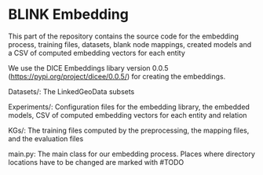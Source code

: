 # BLINK Embedding

This part of the repository contains the source code for the embedding process, training files, datasets, blank node mappings, created models and a CSV of computed embedding vectors for each entity

We use the DICE Embeddings libary version 0.0.5 (https://pypi.org/project/dicee/0.0.5/) for creating the embeddings.

Datasets/: The LinkedGeoData subsets

Experiments/: Configuration files for the embedding library, the embedded models, CSV of computed embedding vectors for each entity and relation

KGs/: The training files computed by the preprocessing, the mapping files, and the evaluation files

main.py: The main class for our embedding process. Places where directory locations have to be changed are marked with #TODO

